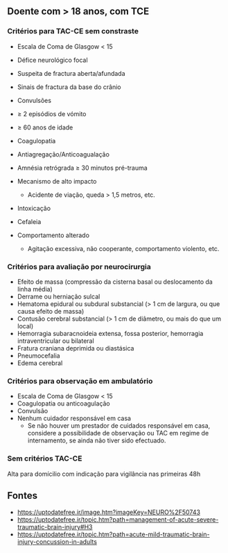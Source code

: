## Doente com > 18 anos, com TCE

### Critérios para TAC-CE sem constraste

- Escala de Coma de Glasgow < 15
- Défice neurológico focal
- Suspeita de fractura aberta/afundada
- Sinais de fractura da base do crânio
- Convulsões
- ≥ 2 episódios de vómito
- ≥ 60 anos de idade

- Coagulopatia
- Antiagregação/Anticoagualação

- Amnésia retrógrada ≥ 30 minutos pré-trauma
- Mecanismo de alto impacto
  - Acidente de viação, queda > 1,5 metros, etc.

- Intoxicação
- Cefaleia
- Comportamento alterado
  - Agitação excessiva, não cooperante, comportamento violento, etc.


### Critérios para avaliação por neurocirurgia
- Efeito de massa (compressão da cisterna basal ou deslocamento da linha média)
- Derrame ou herniação sulcal
- Hematoma epidural ou subdural substancial (> 1 cm de largura, ou que causa efeito de massa) 
- Contusão cerebral substancial (> 1 cm de diâmetro, ou mais do que um local)
- Hemorragia subaracnoideia extensa, fossa posterior, hemorragia intraventricular ou bilateral
- Fratura craniana deprimida ou diastásica
- Pneumocefalia
- Edema cerebral 

### Critérios para observação em ambulatório
- Escala de Coma de Glasgow < 15
- Coagulopatia ou anticoagulação
- Convulsão
- Nenhum cuidador responsável em casa
  - Se não houver um prestador de cuidados responsável em casa, considere a possibilidade de observação ou TAC em regime de internamento, se ainda não tiver sido efectuado.

### Sem critérios TAC-CE

Alta para domícilio com indicação para vigilância nas primeiras 48h 

## Fontes
- https://uptodatefree.ir/image.htm?imageKey=NEURO%2F50743
- https://uptodatefree.ir/topic.htm?path=management-of-acute-severe-traumatic-brain-injury#H3
- https://uptodatefree.ir/topic.htm?path=acute-mild-traumatic-brain-injury-concussion-in-adults

